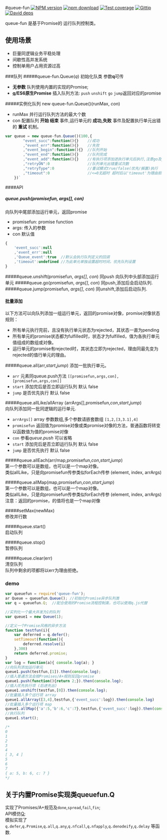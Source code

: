 #queue-fun
[![NPM version][npm-image]][npm-url]
[![npm download][download-image]][download-url]
[![Test coverage][coveralls-image]][coveralls-url]
[![Gittip][gittip-image]][gittip-url]
[![David deps][david-image]][david-url]

[npm-image]: https://img.shields.io/npm/v/queue-fun.svg?style=flat-square
[npm-url]: https://npmjs.org/package/queue-fun
[coveralls-image]: https://img.shields.io/coveralls/node-modules/queue-fun.svg?style=flat-square
[coveralls-url]: https://coveralls.io/r/node-modules/queue-fun?branch=master
[gittip-image]: https://img.shields.io/gittip/fengmk2.svg?style=flat-square
[gittip-url]: https://www.gittip.com/fengmk2/
[david-image]: https://img.shields.io/david/node-modules/queue-fun.svg?style=flat-square
[david-url]: https://david-dm.org/node-modules/queue-fun
[download-image]: https://img.shields.io/npm/dm/queue-fun.svg?style=flat-square
[download-url]: https://npmjs.org/package/queue-fun
queue-fun 是基于Promise的 运行队列控制类。

## 使用场景
- 巨量同逻辑业务平稳处理
- 间歇性高并发系统
- 控制单用户占用资源过高

###队列
#####queue-fun.Queue(*q*) 
初始化队类 参数**q**可传 
- **无参数** 队列使用内置的实现的Promise;  
- **[q](https://github.com/kriskowal/q)/ES6原生Promise** 插入队列方法: `push` `unshift` `go` `jump`返回对应的promise 

#####实例化队列 new queue-fun.Queue()(runMax, *con*) 
- runMax 并行运行队列方法的最大个数
- con 配置队列 **开始 结束** 事件,运行单元的 **成功,失败** 事件及配置执行单元出错的 **重试** 机制。  
```javascript
var queue = new queue-fun.Queue()(100,{
		"event_succ":function(){}    //成功
		,"event_err":function(){}    //失败
		,"event_begin":function(){}  //队列开始
		,"event_end":function(){}    //队列完成
		,"event_add":function(){}    //有执行项添加进执行单元后执行,注意go及jump不会触发  
		,"retryON":0                 //队列单元出错重试次数  
		,"retryType":0               //重试模式true/false(优先/搁置)执行
		,"timeout":0                 //<=0无超时 超时后以'timeout'为理由拒绝
	})`
```

####API
##### queue.push(promisefun, *args[]*, *con*)  
向队列中尾部添加运行单元，返回promise  
- promisefun: promise function
- args: 传入的参数
- con 默认值
```javascript
{
	'event_succ':null
	,'event_err':null
	,'Queue_event':true  //默认会执行队列定义的回调
	,'timeout':undefined //为此单元单独设置超时时间，优先队列设置
}
```
#####queue.unshift(promisefun, *args[]*, *con*) 同push 向队列中头部添加运行单元
#####queue.go(promisefun, *args[]*, *con*)  同push,添加后会启动队列.
#####queue.jump(promisefun, *args[]*, *con*) 同unshift,添加后启动队列.
#### 批量添加
以下方法可以向队列添加一组运行单元，返回的promise对像，promise对像状态规则：
- 所有单元执行完前，且没有执行单元状态为rejected，其状态一直为pending
- 所有单元的promise状态都为fulfilled时，状态才为fulfilled，值为各执行单元值组成的数组或对像。
- 运行单元的promise有rejected时，其状态立即为rejected，理由同最先变为rejected的值行单元的理由。  

#####queue.all(arr,*start*,*jump*)
添加一批执行单元。
- `arr` 元素同queue.push方法 `[[promisefun,args,con], [promisefun,args,con]]`
- `start` 添加完后是否立即运行队列 默认 false
- `jump` 是否优先执行 默认 false  

#####queue.allLike/allArray (arrArgs[],promisefun,*con*,*start*,*jump*)  
向队列添加同一批同逻辑的运行单元.
- `arrArgs[]` array 参数数组,多个参数请嵌套数组 `[1,2,[3,3.1],4]`
- `promisefun` 返回值为promise对像或类promise对像的方法，普通函数将转变以函数值为值的promise对像
- `con` 参看*queue.push* 可以省略
- `start` 添加完后是否立即运行队列 默认 false
- `jump` 是否优先执行 默认 false  

#####queue.allEach(arr/map,promisefun,*con*,*start*,*jump*)  
第一个参数可以是数组，也可以是一个map对像。  
类似allLike，只是向promisefun传参类似forEach传参 (element, index, arrArgs)  

#####queue.allMap(map,promisefun,*con*,*start*,*jump*)  
第一个参数可以是数组，也可以是一个map对像。  
类似allLike，只是向promisefun传参类似forEach传参 (element, index, arrArgs)  
注意：返回的promise，的值将也是一个map对像

#####setMax(newMax)  
修改并行数  

#####queue.start()  
启动队列  

#####queue.stop()  
暂停队列  

#####queue.clear(err)  
清空队列  
队列中剩余的项都将以err为理由拒绝。  

### demo
``` javascript
var queuefun = require('queue-fun');
ar Queue = queuefun.Queue(); //初始化Promise异步队列类
var q = queuefun.Q;  //配合使用的Promise流程控制类，也可以使用q.js代替

//实列化一个最大并发为1的队列
var queue1 = new Queue(1); 

//定义一个Promise风格的异步方法
function testfun(i){
	var deferred = q.defer();
	setTimeout(function(){
		deferred.resolve(i)
	},300)
	return deferred.promise;
}
var log = function(a){ console.log(a); }
//向队列添加运行单元
queue1.push(testfun,[1]).then(console.log); 
//插入普通方法会按Promises/A+规则反回promise
queue1.push(function(){return 2;}).then(console.log);
//插入优先执行项 (后进先出)
queue1.unshift(testfun,[0]).then(console.log);
//批量插入多个远行项 array
queue1.allArray([3,4],testfun,{'event_succ':log}).then(console.log) 
//批量插入多个远行项 map 
queue1.allMap({'a':5,'b':6,'c':7},testfun,{'event_succ':log}).then(console.log)
//执行队列
queue1.start();

/*
0
1
2
3
4
[ 3, 4 ]
5
6
7
{ a: 5, b: 6, c: 7 }
*/
```

## 关于内置Promise实现类queuefun.Q
实现了Promises/A+规范及`done`,`spread`,`fail`,`fin`;  
API模仿[Q](https://github.com/kriskowal/q);  
模拟实现了 `q.defer`,`q.Promise`,`q.all`,`q.any`,`q.nfcall`,`q.nfapply`,`q.denodeify`,`q.delay` 等函数.


